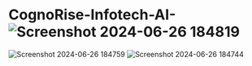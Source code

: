 # CognoRise-Infotech-AI-![Screenshot 2024-06-26 184819](https://github.com/shivgupta198922/CognoRise-Infotech-AI-/assets/153531902/26ac5e51-baa6-4f66-9461-feb9d92343e4)
![Screenshot 2024-06-26 184759](https://github.com/shivgupta198922/CognoRise-Infotech-AI-/assets/153531902/4fff532a-d3bc-4cb8-9d46-f9f161fc2086)
![Screenshot 2024-06-26 184744](https://github.com/shivgupta198922/CognoRise-Infotech-AI-/assets/153531902/72f471dd-ece3-41b4-bd4e-8542ed8545bb)
